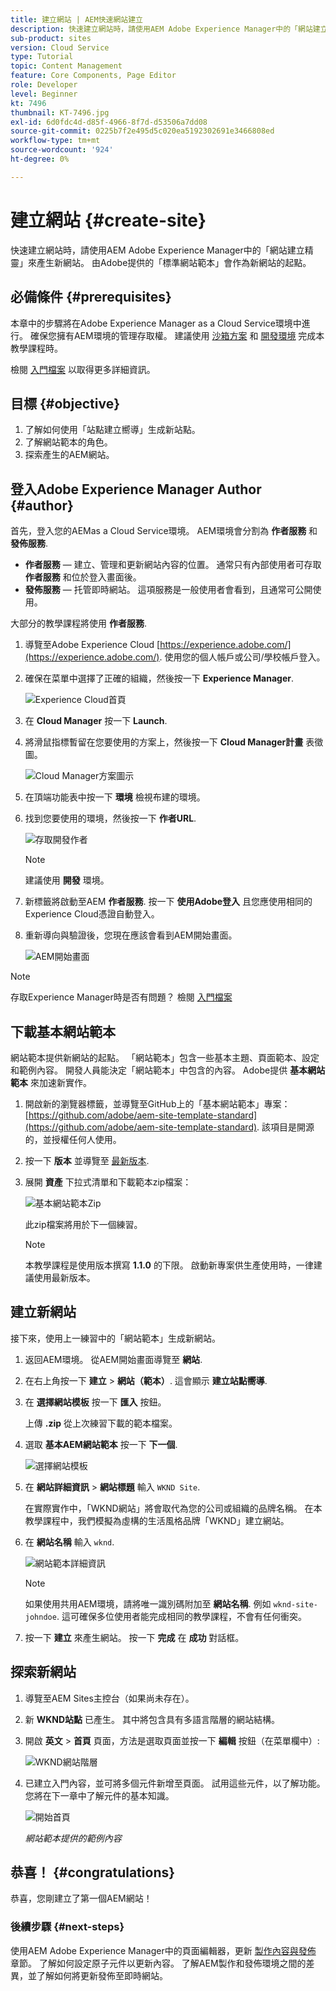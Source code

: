 ```yaml
---
title: 建立網站 | AEM快速網站建立
description: 快速建立網站時，請使用AEM Adobe Experience Manager中的「網站建立精靈」來產生新網站。 由Adobe提供的「標準網站範本」會作為新網站的起點。
sub-product: sites
version: Cloud Service
type: Tutorial
topic: Content Management
feature: Core Components, Page Editor
role: Developer
level: Beginner
kt: 7496
thumbnail: KT-7496.jpg
exl-id: 6d0fdc4d-d85f-4966-8f7d-d53506a7dd08
source-git-commit: 0225b7f2e495d5c020ea5192302691e3466808ed
workflow-type: tm+mt
source-wordcount: '924'
ht-degree: 0%

---
```


# 建立網站 {#create-site}

快速建立網站時，請使用AEM Adobe Experience Manager中的「網站建立精靈」來產生新網站。 由Adobe提供的「標準網站範本」會作為新網站的起點。

## 必備條件 {#prerequisites}

本章中的步驟將在Adobe Experience Manager as a Cloud Service環境中進行。 確保您擁有AEM環境的管理存取權。 建議使用 [沙箱方案](https://experienceleague.adobe.com/docs/experience-manager-cloud-service/onboarding/getting-access/sandbox-programs/introduction-sandbox-programs.html) 和 [開發環境](https://experienceleague.adobe.com/docs/experience-manager-cloud-service/implementing/using-cloud-manager/manage-environments.html) 完成本教學課程時。

檢閱 [入門檔案](https://experienceleague.adobe.com/docs/experience-manager-cloud-service/onboarding/home.html) 以取得更多詳細資訊。

## 目標 {#objective}

1. 了解如何使用「站點建立嚮導」生成新站點。
1. 了解網站範本的角色。
1. 探索產生的AEM網站。

## 登入Adobe Experience Manager Author {#author}

首先，登入您的AEMas a Cloud Service環境。 AEM環境會分割為 **作者服務** 和 **發佈服務**.

* **作者服務**  — 建立、管理和更新網站內容的位置。 通常只有內部使用者可存取 **作者服務** 和位於登入畫面後。
* **發佈服務**  — 托管即時網站。 這項服務是一般使用者會看到，且通常可公開使用。

大部分的教學課程將使用 **作者服務**.

1. 導覽至Adobe Experience Cloud [https://experience.adobe.com/](https://experience.adobe.com/). 使用您的個人帳戶或公司/學校帳戶登入。
1. 確保在菜單中選擇了正確的組織，然後按一下 **Experience Manager**.

   ![Experience Cloud首頁](assets/create-site/experience-cloud-home-screen.png)

1. 在 **Cloud Manager** 按一下 **Launch**.
1. 將滑鼠指標暫留在您要使用的方案上，然後按一下 **Cloud Manager計畫** 表徵圖。

   ![Cloud Manager方案圖示](assets/create-site/cloud-manager-program-icon.png)

1. 在頂端功能表中按一下 **環境** 檢視布建的環境。

1. 找到您要使用的環境，然後按一下 **作者URL**.

   ![存取開發作者](assets/create-site/access-dev-environment.png)

   >[!NOTE]
   >
   >建議使用 **開發** 環境。

1. 新標籤將啟動至AEM **作者服務**. 按一下 **使用Adobe登入** 且您應使用相同的Experience Cloud憑證自動登入。

1. 重新導向與驗證後，您現在應該會看到AEM開始畫面。

   ![AEM開始畫面](assets/create-site/aem-start-screen.png)

>[!NOTE]
>
> 存取Experience Manager時是否有問題？ 檢閱 [入門檔案](https://experienceleague.adobe.com/docs/experience-manager-cloud-service/onboarding/home.html)

## 下載基本網站範本

網站範本提供新網站的起點。 「網站範本」包含一些基本主題、頁面範本、設定和範例內容。 開發人員能決定「網站範本」中包含的內容。 Adobe提供 **基本網站範本** 來加速新實作。

1. 開啟新的瀏覽器標籤，並導覽至GitHub上的「基本網站範本」專案： [https://github.com/adobe/aem-site-template-standard](https://github.com/adobe/aem-site-template-standard). 該項目是開源的，並授權任何人使用。
1. 按一下 **版本** 並導覽至 [最新版本](https://github.com/adobe/aem-site-template-standard/releases/latest).
1. 展開 **資產** 下拉式清單和下載範本zip檔案：

   ![基本網站範本Zip](assets/create-site/template-basic-zip-file.png)

   此zip檔案將用於下一個練習。

   >[!NOTE]
   >
   > 本教學課程是使用版本撰寫 **1.1.0** 的下限。 啟動新專案供生產使用時，一律建議使用最新版本。

## 建立新網站

接下來，使用上一練習中的「網站範本」生成新網站。

1. 返回AEM環境。 從AEM開始畫面導覽至 **網站**.
1. 在右上角按一下 **建立** > **網站（範本）**. 這會顯示 **建立站點嚮導**.
1. 在 **選擇網站模板** 按一下 **匯入** 按鈕。

   上傳 **.zip** 從上次練習下載的範本檔案。

1. 選取 **基本AEM網站範本** 按一下 **下一個**.

   ![選擇網站模板](assets/create-site/select-site-template.png)

1. 在 **網站詳細資訊** > **網站標題** 輸入 `WKND Site`.

   在實際實作中，「WKND網站」將會取代為您的公司或組織的品牌名稱。 在本教學課程中，我們模擬為虛構的生活風格品牌「WKND」建立網站。

1. 在 **網站名稱** 輸入 `wknd`.

   ![網站範本詳細資訊](assets/create-site/site-template-details.png)

   >[!NOTE]
   >
   > 如果使用共用AEM環境，請將唯一識別碼附加至 **網站名稱**. 例如 `wknd-site-johndoe`. 這可確保多位使用者能完成相同的教學課程，不會有任何衝突。

1. 按一下 **建立** 來產生網站。 按一下 **完成** 在 **成功** 對話框。

## 探索新網站

1. 導覽至AEM Sites主控台（如果尚未存在）。
1. 新 **WKND站點** 已產生。 其中將包含具有多語言階層的網站結構。
1. 開啟 **英文** > **首頁** 頁面，方法是選取頁面並按一下 **編輯** 按鈕（在菜單欄中）:

   ![WKND網站階層](assets/create-site/wknd-site-starter-hierarchy.png)

1. 已建立入門內容，並可將多個元件新增至頁面。 試用這些元件，以了解功能。 您將在下一章中了解元件的基本知識。

   ![開始首頁](assets/create-site/start-home-page.png)

   *網站範本提供的範例內容*

## 恭喜！ {#congratulations}

恭喜，您剛建立了第一個AEM網站！

### 後續步驟 {#next-steps}

使用AEM Adobe Experience Manager中的頁面編輯器，更新 [製作內容與發佈](author-content-publish.md) 章節。 了解如何設定原子元件以更新內容。 了解AEM製作和發佈環境之間的差異，並了解如何將更新發佈至即時網站。
